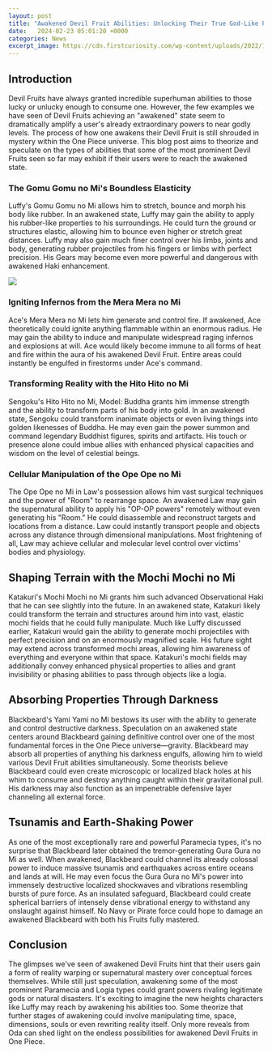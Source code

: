 ```yaml
---
layout: post
title: "Awakened Devil Fruit Abilities: Unlocking Their True God-Like Powers"
date:   2024-02-23 05:01:20 +0000
categories: News
excerpt_image: https://cdn.firstcuriosity.com/wp-content/uploads/2022/10/21223503/Adobe_Express_20221021_2215200_1-1-1024x576.jpg
---
```

## Introduction

Devil Fruits have always granted incredible superhuman abilities to those lucky or unlucky enough to consume one. However, the few examples we have seen of Devil Fruits achieving an "awakened" state seem to dramatically amplify a user's already extraordinary powers to near godly levels. The process of how one awakens their Devil Fruit is still shrouded in mystery within the One Piece universe. This blog post aims to theorize and speculate on the types of abilities that some of the most prominent Devil Fruits seen so far may exhibit if their users were to reach the awakened state.

### The Gomu Gomu no Mi's Boundless Elasticity  

Luffy's Gomu Gomu no Mi allows him to stretch, bounce and morph his body like rubber. In an awakened state, Luffy may gain the ability to apply his rubber-like properties to his surroundings. He could turn the ground or structures elastic, allowing him to bounce even higher or stretch great distances. Luffy may also gain much finer control over his limbs, joints and body, generating rubber projectiles from his fingers or limbs with perfect precision. His Gears may become even more powerful and dangerous with awakened Haki enhancement.


![](https://cdn.firstcuriosity.com/wp-content/uploads/2022/10/21223503/Adobe_Express_20221021_2215200_1-1-1024x576.jpg)
### Igniting Infernos from the Mera Mera no Mi

Ace's Mera Mera no Mi lets him generate and control fire. If awakened, Ace theoretically could ignite anything flammable within an enormous radius. He may gain the ability to induce and manipulate widespread raging infernos and explosions at will. Ace would likely become immune to all forms of heat and fire within the aura of his awakened Devil Fruit. Entire areas could instantly be engulfed in firestorms under Ace's command. 

### Transforming Reality with the Hito Hito no Mi 

Sengoku's Hito Hito no Mi, Model: Buddha grants him immense strength and the ability to transform parts of his body into gold. In an awakened state, Sengoku could transform inanimate objects or even living things into golden likenesses of Buddha. He may even gain the power summon and command legendary Buddhist figures, spirits and artifacts. His touch or presence alone could imbue allies with enhanced physical capacities and wisdom on the level of celestial beings.

### Cellular Manipulation of the Ope Ope no Mi

The Ope Ope no Mi in Law's possession allows him vast surgical techniques and the power of "Room" to rearrange space. An awakened Law may gain the supernatural ability to apply his "OP-OP powers" remotely without even generating his "Room." He could disassemble and reconstruct targets and locations from a distance. Law could instantly transport people and objects across any distance through dimensional manipulations. Most frightening of all, Law may achieve cellular and molecular level control over victims' bodies and physiology.

## Shaping Terrain with the Mochi Mochi no Mi

Katakuri's Mochi Mochi no Mi grants him such advanced Observational Haki that he can see slightly into the future. In an awakened state, Katakuri likely could transform the terrain and structures around him into vast, elastic mochi fields that he could fully manipulate. Much like Luffy discussed earlier, Katakuri would gain the ability to generate mochi projectiles with perfect precision and on an enormously magnified scale. His future sight may extend across transformed mochi areas, allowing him awareness of everything and everyone within that space. Katakuri's mochi fields may additionally convey enhanced physical properties to allies and grant invisibility or phasing abilities to pass through objects like a logia.

## Absorbing Properties Through Darkness

Blackbeard's Yami Yami no Mi bestows its user with the ability to generate and control destructive darkness. Speculation on an awakened state centers around Blackbeard gaining definitive control over one of the most fundamental forces in the One Piece universe—gravity. Blackbeard may absorb all properties of anything his darkness engulfs, allowing him to wield various Devil Fruit abilities simultaneously. Some theorists believe Blackbeard could even create microscopic or localized black holes at his whim to consume and destroy anything caught within their gravitational pull. His darkness may also function as an impenetrable defensive layer channeling all external force.

## Tsunamis and Earth-Shaking Power

As one of the most exceptionally rare and powerful Paramecia types, it's no surprise that Blackbeard later obtained the tremor-generating Gura Gura no Mi as well. When awakened, Blackbeard could channel its already colossal power to induce massive tsunamis and earthquakes across entire oceans and lands at will. He may even focus the Gura Gura no Mi's power into immensely destructive localized shockwaves and vibrations resembling bursts of pure force. As an insulated safeguard, Blackbeard could create spherical barriers of intensely dense vibrational energy to withstand any onslaught against himself. No Navy or Pirate force could hope to damage an awakened Blackbeard with both his Fruits fully mastered.

## Conclusion 

The glimpses we've seen of awakened Devil Fruits hint that their users gain a form of reality warping or supernatural mastery over conceptual forces themselves. While still just speculation, awakening some of the most prominent Paramecia and Logia types could grant powers rivaling legitimate gods or natural disasters. It's exciting to imagine the new heights characters like Luffy may reach by awakening his abilities too. Some theorize that further stages of awakening could involve manipulating time, space, dimensions, souls or even rewriting reality itself. Only more reveals from Oda can shed light on the endless possibilities for awakened Devil Fruits in One Piece.